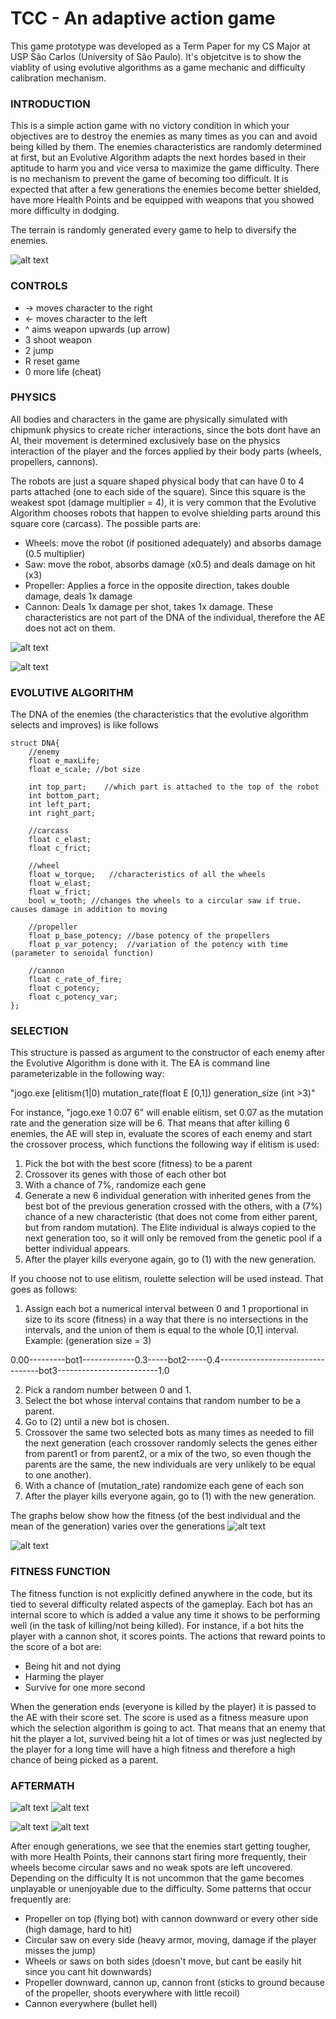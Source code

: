 # TCC - An adaptive action game
This game prototype was developed as a Term Paper for my CS Major at USP São Carlos (University of São Paulo). It's objetcitve is to show the viablity of using evolutive algorithms as a game mechanic and difficulty calibration mechanism.

### INTRODUCTION

This is a simple action game with no victory condition in which your objectives are to destroy the enemies as many times as you can and avoid being killed by them. The enemies characteristics are randomly determined at first, but an Evolutive Algorithm adapts the next hordes based in their aptitude to harm you and vice versa to maximize the game difficulty. There is no mechanism to prevent the game of becoming too difficult. It is expected that after a few generations the enemies become better shielded, have more Health Points and be equipped with weapons that you showed more difficulty in dodging.

The terrain is randomly generated every game to help to diversify the enemies. 

![alt text](https://github.com/yurimachioni/tcc/blob/master/prints/robots2.png "screenshot")

### CONTROLS

- ->  moves character to the right
- <-  moves character to the left
- ^   aims weapon upwards (up arrow)
- 3   shoot weapon
- 2   jump
- R   reset game
- 0   more life (cheat)

### PHYSICS

All bodies and characters in the game are physically simulated with chipmunk physics to create richer interactions, since the bots dont have an AI, their movement is determined exclusively base on the physics interaction of the player and the forces applied by their body parts (wheels, propellers, cannons).

The robots are just a square shaped physical body that can have 0 to 4 parts attached (one to each side of the square). Since this square is the weakest spot (damage multiplier = 4), it is very common that the Evolutive Algorithm chooses robots that happen to evolve shielding parts around this square core (carcass). The possible parts are:
- Wheels: move the robot (if positioned adequately) and absorbs damage (0.5 multiplier)
- Saw: move the robot, absorbs damage (x0.5) and deals damage on hit (x3)
- Propeller: Applies a force in the opposite direction, takes double damage, deals 1x damage
- Cannon: Deals 1x damage per shot, takes 1x damage.
These characteristics are not part of the DNA of the individual, therefore the AE does not act on them.

![alt text](https://github.com/yurimachioni/tcc/blob/master/prints/parts1.png "parts1")

![alt text](https://github.com/yurimachioni/tcc/blob/master/prints/parts2.png "parts2")

### EVOLUTIVE ALGORITHM

The DNA of the enemies (the characteristics that the evolutive algorithm selects and improves) is like follows
```
struct DNA{
    //enemy
    float e_maxLife;
    float e_scale; //bot size

    int top_part;    //which part is attached to the top of the robot
    int bottom_part;
    int left_part;
    int right_part;

    //carcass
    float c_elast;  
    float c_frict;

    //wheel
    float w_torque;   //characteristics of all the wheels 
    float w_elast;
    float w_frict;
    bool w_tooth; //changes the wheels to a circular saw if true. causes damage in addition to moving

    //propeller
    float p_base_potency; //base potency of the propellers
    float p_var_potency;  //variation of the potency with time (parameter to senoidal function)

    //cannon
    float c_rate_of_fire; 
    float c_potency;     
    float c_potency_var;  
};
```
### SELECTION

This structure is passed as argument to the constructor of each enemy after the Evolutive Algorithm is done with it.
The EA is command line parameterizable in the following way:

"jogo.exe [elitism(1|0) mutation_rate(float E [0,1]) generation_size (int >3)"

For instance, "jogo.exe 1 0.07 6" will enable elitism, set 0.07 as the mutation rate and the generation size will be 6.
That means that after killing 6 enemies, the AE will step in, evaluate the scores of each enemy and start the crossover process, which functions the following way if elitism is used:

1. Pick the bot with the best score (fitness) to be a parent
2. Crossover its genes with those of each other bot
3. With a chance of 7%, randomize each gene
4. Generate a new 6 individual generation with inherited genes from the best bot of the previous generation crossed with the others, with a (7%) chance of a new characteristic (that does not come from either parent, but from random mutation). The Elite individual is always copied to the next generation too, so it will only be removed from the genetic pool if a better individual appears.
5. After the player kills everyone again, go to (1) with the new generation.
  
If you choose not to use elitism, roulette selection will be used instead. That goes as follows:
  
1. Assign each bot a numerical interval between 0 and 1 proportional in size to its score (fitness) in a way that there is no intersections in the intervals, and the union of them is equal to the whole [0,1] interval. Example:
(generation size = 3)

0.00---------bot1-------------0.3-----bot2-----0.4---------------------------------bot3-------------------------1.0

2. Pick a random number between 0 and 1.
3. Select the bot whose interval contains that random number to be a parent.
4. Go to (2) until a new bot is chosen.
5. Crossover the same two selected bots as many times as needed to fill the next generation (each crossover randomly selects the genes either from parent1 or from parent2, or a mix of the two, so even though the parents are the same, the new individuals are very unlikely to be equal to one another).
6. With a chance of (mutation_rate) randomize each gene of each son
7. After the player kills everyone again, go to (1) with the new generation.

The graphs below show how the fitness (of the best individual and the mean of the generation) varies over the generations
![alt text](https://github.com/yurimachioni/tcc/blob/master/prints/fitness1.png "fitness1")

![alt text](https://github.com/yurimachioni/tcc/blob/master/prints/fitness2.jpg "fitness2")

### FITNESS FUNCTION

The fitness function is not explicitly defined anywhere in the code, but its tied to several difficulty related aspects of the gameplay. Each bot has an internal score to which is added a value any time it shows to be performing well (in the task of killing/not being killed). For instance, if a bot hits the player with a cannon shot, it scores points. The actions that reward points to the score of a bot are:
  - Being hit and not dying
  - Harming the player
  - Survive for one more second
  
When the generation ends (everyone is killed by the player) it is passed to the AE with their score set. The score is used as a fitness measure upon which the selection algorithm is going to act. That means that an enemy that hit the player a lot, survived being hit a lot of times or was just neglected by the player for a long time will have a high fitness and therefore a high chance of being picked as a parent.

### AFTERMATH

![alt text](https://github.com/yurimachioni/tcc/blob/master/prints/robots1.png "robots1")
![alt text](https://github.com/yurimachioni/tcc/blob/master/prints/robots3.png "robots3")

![alt text](https://github.com/yurimachioni/tcc/blob/master/prints/robots4.jpg "robots4")
![alt text](https://github.com/yurimachioni/tcc/blob/master/prints/robots5.png "robots5")

After enough generations, we see that the enemies start getting tougher, with more Health Points, their cannons start firing more frequently, their wheels become circular saws and no weak spots are left uncovered. Depending on the difficulty It is not uncommon that the game becomes unplayable or unenjoyable due to the difficulty. Some patterns that occur frequently are:
  - Propeller on top (flying bot) with cannon downward or every other side (high damage, hard to hit)
  - Circular saw on every side (heavy armor, moving, damage if the player misses the jump)
  - Wheels or saws on both sides (doesn't move, but cant be easily hit since you cant hit downwards)
  - Propeller downward, cannon up, cannon front (sticks to ground because of the propeller, shoots everywhere with little recoil)
  - Cannon everywhere (bullet hell)
